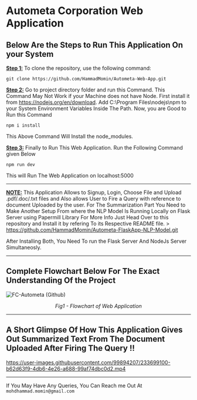 # Autometa Corporation Web Application

Below Are the Steps to Run This Application On your System
--------------------------------------------------------------------
<ins>**Step 1:**</ins> To clone the repository, use the following command:

```
git clone https://github.com/HammadMomin/Autometa-Web-App.git
```
<ins>**Step 2:**</ins> Go to project directory folder and run this Command. This Command May Not Work if your Machine does not have Node. First install it from  https://nodejs.org/en/download.  Add ‪C:\Program Files\nodejs\npm to your System Environment Variables Inside The Path. Now, you are Good to Run this Command 

```
npm i install
```
This Above Command Will Install the node_modules. 

<ins>**Step 3:**</ins> Finally to Run This Web Application. Run the Following Command given Below

```
npm run dev
```
This will Run The Web Application on localhost:5000

----------------------------------------------------------------------------------------------------


<ins>**NOTE:**</ins> This Application Allows to Signup, Login, Choose File and  Upload .pdf/.doc/.txt files and Also allows User to Fire a Query with reference to document Uploaded by the user. For The Summarization Part You Need to Make Another Setup From where the NLP Model Is Running Locally on Flask Server using Papermill Library 
For More Info Just Head Over to this repository and Install it by refering To its Respective README file. > https://github.com/HammadMomin/Autometa-FlaskApp-NLP-Model.git

After Installing Both, You Need To run the Flask Server And NodeJs Server Simultaneosly. 

----------------------------------------------------------------------------------------------------

## Complete Flowchart Below For The Exact Understanding Of the Project 

![FC-Autometa (Github)](https://user-images.githubusercontent.com/99894207/233685556-2f4782c5-2c23-4a03-bfb5-204ee43b6787.png)
<p align="center">
<em> Fig1 - Flowchart of Web Application</em>
</p>

----------------------------------------------------------------------------------------------------

## A Short Glimpse Of How This Application Gives Out Summarized Text From The Document Uploaded After Firing The Query !! 

https://user-images.githubusercontent.com/99894207/233699100-b62d63f9-4db6-4e26-a688-99af74dbc0d2.mp4

------------------------------------------------------------------------------------------------------------------------------
If You May Have Any Queries, You Can Reach me Out At `mohdhammad.momin@gmail.com`







                             

